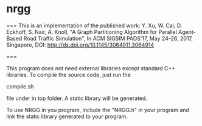 # nrgg
===
This is an implementation of the published work:
Y. Xu, W. Cai, D. Eckhoff, S. Nair, A. Knoll, "A Graph Partitioning Algorithm
for Parallel Agent-Based Road Traffic Simulation", In ACM SIGSIM PADS'17,
May 24-26, 2017, Singapore, DOI: http://dx.doi.org/10.1145/3064911.3064914

===

This program does not need external libraries except standard C++ libraries.
To compile the source code, just run the

compile.sh 

file under in top folder. A static library will be generated.

To use NRGG in you program, include the "NRGG.h" in your program and link the
static library generated to your program.
